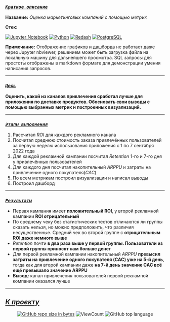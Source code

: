 <!--###### -

### [***`Coдержание`***](#-) :<br>

 - [***Краткое описание проекта***](#Краткое-описание-проекта)
 
 - [***Цель проекта***](#Цель-проекта)
 
 - [***Ключевые задачи***](#Ключевые-задачи)
 
 - [***Ссылка на проект***](https://github.com/IvanoVladimir/karpov_courses/blob/main/Final_project/Mobile_games.ipynb 'Ссылка на проект')

-----> 

### [***`Краткое описание`***](#-)<br>

**Название:** *Оценка маркетинговых компаний с помощью метрик*

**Стек:**

[![Jupyter Notebook](https://img.shields.io/badge/Jupyter-424242?style=for-the-badge&logo=Jupyter&logoColor=BA7400)](https://jupyter.org/)
[![Python](https://img.shields.io/badge/python-1C648D?style=for-the-badge&logo=python&logoColor=ffdd54)](https://www.python.org/)
[![Redash](https://img.shields.io/badge/Redash-C85A47?style=for-the-badge&logo=Redash&logoColor=ffdd54)](https://redash.io/)
[![PostgreSQL](https://img.shields.io/badge/postgresql-424242?style=for-the-badge&logo=postgresql&logoColor=005E9F)](https://www.postgresql.org/)

   **Примечание:** Отображение графиков и дашборда не работает даже через  Jupyter nbviewer, решением может быть загрузка файла на локальную машину для дальнейшего просмотра. SQL запросы для простоты отображены в markdown формате для демонстрации умения написания запросов.

---

### [***`Цель`***](#-)<br>

**Оценить, какой из каналов привлечения сработал лучше для приложения по доставке продуктов. Обосновать свои выводы с помощью выбранных метрик и построенных визуализаций.**
 
---

### [***`Этапы выполнения`***](#-)<br>

1. Рассчитал *ROI* для каждого рекламного канала
2. Посчитал среднюю стоимость заказа привлечённых пользователей за первую неделю использования приложения с 1 по 7 сентября 2022 года
3. Для каждой рекламной кампании посчитал *Retention* 1-го и 7-го дня у привлечённых пользователей
4. Для каждого дня посчитал накопительный *ARPPU* и затраты на привлечение одного покупателя(*CAC*)
5. По всем метрикам построил визуализации и написал выводы
6. Построил дашборд

---

### [***`Результаты`***](#-)<br>

* Первая кампания имеет **положительный ROI**, у второй рекламной кампании **ROI отрицательный**
* По среднему чеку без статистических тестов отличаются ли группы сказать нельзя, но можно предположить, что различия несущественные. Средний чек во второй группе с **отрицательным ROI даже немного выше**
* *Retention* почти **в два раза выше у первой группы. Пользователи из первой группы приносят нам больше денег**
* Для первой рекламной кампании накопительный *ARPPU* **превысил затраты на привлечение одного покупателя (CAC) уже на 5-й день**, тогда как для второй кампании даже **на 7-й день значение CAC всё ещё превышало значение ARPPU**
* **Вывод:** канал привлечения пользователей первой рекламной компании оказался лучше

---

## [***К проекту***](https://github.com/IvanoVladimir/Marketing_metrics/blob/main/Marketing%20metrics.ipynb 'Ссылка на проект') 
<!--## [***К содержанию ->***](#-)-->
<div id="badges" align="center">

<!-- [![GitHub last commit](https://img.shields.io/github/last-commit/IvanoVladimir/E-commerce.svg)](https://github.com/IvanoVladimir/E-commerce) 
[![GitHub commit activity the past week, 4 weeks, year](https://img.shields.io/github/commit-activity/y/IvanoVladimir/E-commerce.svg)](https://github.com/IvanoVladimir/E-commerce)--> 
[![GitHub repo size in bytes](https://img.shields.io/github/repo-size/IvanoVladimir/Marketing_metrics.svg)](https://github.com/IvanoVladimir/E-commerce)
![ViewCount](https://views.whatilearened.today/views/github/IvanoVladimir/Marketing_metrics.svg?cache=remove)
![GitHub top language](https://img.shields.io/github/languages/top/IvanoVladimir/Marketing_metrics.svg?style=flat)

</div>
